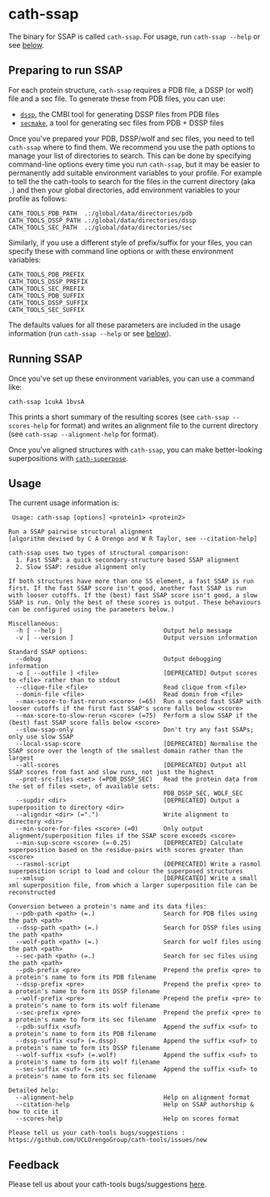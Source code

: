 cath-ssap
=========

The binary for SSAP is called `cath-ssap`. For usage, run `cath-ssap --help` or see [below](#usage).

Preparing to run SSAP
------------------------

For each protein structure, `cath-ssap` requires a PDB file, a DSSP (or wolf) file and a sec file. To generate these from PDB files, you can use:

 * [`dssp`](http://swift.cmbi.ru.nl/gv/dssp), the CMBI tool for generating DSSP files from PDB files
 * [`secmake`](http://github.com/UCLOrengoGroup/secmake), a tool for generating sec files from PDB + DSSP files

Once you've prepared your PDB, DSSP/wolf and sec files, you need to tell `cath-ssap` where to find them. We recommend you use the path options to manage your list of directories to search. This can be done by specifying command-line options every time you run `cath-ssap`, but it may be easier to permanently add suitable environment variables to your profile. For example to tell the the cath-tools to search for the files in the current directory (aka `.`) and then your global directories, add environment variables to your profile as follows:

~~~~~no-highlight
CATH_TOOLS_PDB_PATH  .:/global/data/directories/pdb
CATH_TOOLS_DSSP_PATH .:/global/data/directories/dssp
CATH_TOOLS_SEC_PATH  .:/global/data/directories/sec
~~~~~

Similarly, if you use a different style of prefix/suffix for your files, you can specify these with command line options or with these environment variables:

~~~~~no-highlight
CATH_TOOLS_PDB_PREFIX
CATH_TOOLS_DSSP_PREFIX
CATH_TOOLS_SEC_PREFIX
CATH_TOOLS_PDB_SUFFIX
CATH_TOOLS_DSSP_SUFFIX
CATH_TOOLS_SEC_SUFFIX
~~~~~

The defaults values for all these parameters are included in the usage information (run `cath-ssap --help` or see [below](#usage)).

Running SSAP
------------

Once you've set up these environment variables, you can use a command like:

`cath-ssap 1cukA 1bvsA`

This prints a short summary of the resulting scores (see `cath-ssap --scores-help` for format) and writes an alignment file to the current directory (see `cath-ssap --alignment-help` for format).

Once you've aligned structures with `cath-ssap`, you can make better-looking superpositions with [`cath-superpose`](cath-superpose).


Usage
-----

The current usage information is:

~~~~~no-highlight
 Usage: cath-ssap [options] <protein1> <protein2>

Run a SSAP pairwise structural alignment
[algorithm devised by C A Orengo and W R Taylor, see --citation-help]

cath-ssap uses two types of structural comparison:
  1. Fast SSAP: a quick secondary-structure based SSAP alignment
  2. Slow SSAP: residue alignment only
                                                                                                                                                                               
If both structures have more than one SS element, a fast SSAP is run first. If the fast SSAP score isn't good, another fast SSAP is run with looser cutoffs. If the (best) fast SSAP score isn't good, a slow SSAP is run. Only the best of these scores is output. These behaviours can be configured using the parameters below.)                           
                                                                                                                                                                               
Miscellaneous:                                                                                                                                                                 
  -h [ --help ]                            Output help message                                                                                                                 
  -v [ --version ]                         Output version information                                                                                                          
                                                                                                                                                                               
Standard SSAP options:                                                                                                                                                         
  --debug                                  Output debugging information                                                                                                        
  -o [ --outfile ] <file>                  [DEPRECATED] Output scores to <file> rather than to stdout
  --clique-file <file>                     Read clique from <file>
  --domin-file <file>                      Read domin from <file>
  --max-score-to-fast-rerun <score> (=65)  Run a second fast SSAP with looser cutoffs if the first fast SSAP's score falls below <score>
  --max-score-to-slow-rerun <score> (=75)  Perform a slow SSAP if the (best) fast SSAP score falls below <score>
  --slow-ssap-only                         Don't try any fast SSAPs; only use slow SSAP
  --local-ssap-score                       [DEPRECATED] Normalise the SSAP score over the length of the smallest domain rather than the largest
  --all-scores                             [DEPRECATED] Output all SSAP scores from fast and slow runs, not just the highest
  --prot-src-files <set> (=PDB_DSSP_SEC)   Read the protein data from the set of files <set>, of available sets:
                                           PDB_DSSP_SEC, WOLF_SEC
  --supdir <dir>                           [DEPRECATED] Output a superposition to directory <dir>
  --aligndir <dir> (=".")                  Write alignment to directory <dir>
  --min-score-for-files <score> (=0)       Only output alignment/superposition files if the SSAP score exceeds <score>
  --min-sup-score <score> (=-0.25)         [DEPRECATED] Calculate superposition based on the residue-pairs with scores greater than <score>
  --rasmol-script                          [DEPRECATED] Write a rasmol superposition script to load and colour the superposed structures
  --xmlsup                                 [DEPRECATED] Write a small xml superposition file, from which a larger superposition file can be reconstructed

Conversion between a protein's name and its data files:
  --pdb-path <path> (=.)                   Search for PDB files using the path <path>
  --dssp-path <path> (=.)                  Search for DSSP files using the path <path>
  --wolf-path <path> (=.)                  Search for wolf files using the path <path>
  --sec-path <path> (=.)                   Search for sec files using the path <path>
  --pdb-prefix <pre>                       Prepend the prefix <pre> to a protein's name to form its PDB filename
  --dssp-prefix <pre>                      Prepend the prefix <pre> to a protein's name to form its DSSP filename
  --wolf-prefix <pre>                      Prepend the prefix <pre> to a protein's name to form its wolf filename
  --sec-prefix <pre>                       Prepend the prefix <pre> to a protein's name to form its sec filename
  --pdb-suffix <suf>                       Append the suffix <suf> to a protein's name to form its PDB filename
  --dssp-suffix <suf> (=.dssp)             Append the suffix <suf> to a protein's name to form its DSSP filename
  --wolf-suffix <suf> (=.wolf)             Append the suffix <suf> to a protein's name to form its wolf filename
  --sec-suffix <suf> (=.sec)               Append the suffix <suf> to a protein's name to form its sec filename

Detailed help:
  --alignment-help                         Help on alignment format
  --citation-help                          Help on SSAP authorship & how to cite it
  --scores-help                            Help on scores format

Please tell us your cath-tools bugs/suggestions : https://github.com/UCLOrengoGroup/cath-tools/issues/new
~~~~~


Feedback
--------

Please tell us about your cath-tools bugs/suggestions [here](https://github.com/UCLOrengoGroup/cath-tools/issues/new).
